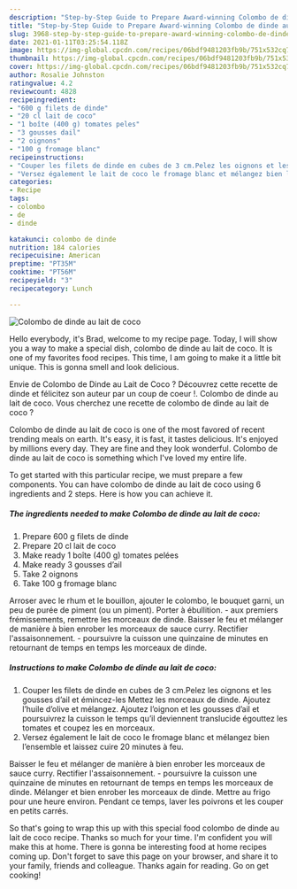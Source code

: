 ```yaml
---
description: "Step-by-Step Guide to Prepare Award-winning Colombo de dinde au lait de coco"
title: "Step-by-Step Guide to Prepare Award-winning Colombo de dinde au lait de coco"
slug: 3968-step-by-step-guide-to-prepare-award-winning-colombo-de-dinde-au-lait-de-coco
date: 2021-01-11T03:25:54.118Z
image: https://img-global.cpcdn.com/recipes/06bdf9481203fb9b/751x532cq70/colombo-de-dinde-au-lait-de-coco-photo-principale-de-la-recette.jpg
thumbnail: https://img-global.cpcdn.com/recipes/06bdf9481203fb9b/751x532cq70/colombo-de-dinde-au-lait-de-coco-photo-principale-de-la-recette.jpg
cover: https://img-global.cpcdn.com/recipes/06bdf9481203fb9b/751x532cq70/colombo-de-dinde-au-lait-de-coco-photo-principale-de-la-recette.jpg
author: Rosalie Johnston
ratingvalue: 4.2
reviewcount: 4828
recipeingredient:
- "600 g filets de dinde"
- "20 cl lait de coco"
- "1 boîte (400 g) tomates peles"
- "3 gousses dail"
- "2 oignons"
- "100 g fromage blanc"
recipeinstructions:
- "Couper les filets de dinde en cubes de 3 cm.Pelez les oignons et les gousses d’ail et émincez-les Mettez les morceaux de dinde. Ajoutez l’huile d’olive et mélangez. Ajoutez l’oignon et les gousses d’ail et poursuivrez la cuisson le temps qu’il deviennent translucide égouttez les tomates et coupez les en morceaux."
- "Versez également le lait de coco le fromage blanc et mélangez bien l’ensemble et laissez cuire 20 minutes à feu."
categories:
- Recipe
tags:
- colombo
- de
- dinde

katakunci: colombo de dinde 
nutrition: 184 calories
recipecuisine: American
preptime: "PT35M"
cooktime: "PT56M"
recipeyield: "3"
recipecategory: Lunch

---
```



![Colombo de dinde au lait de coco](https://img-global.cpcdn.com/recipes/06bdf9481203fb9b/751x532cq70/colombo-de-dinde-au-lait-de-coco-photo-principale-de-la-recette.jpg)

Hello everybody, it's Brad, welcome to my recipe page. Today, I will show you a way to make a special dish, colombo de dinde au lait de coco. It is one of my favorites food recipes. This time, I am going to make it a little bit unique. This is gonna smell and look delicious.

Envie de Colombo de Dinde au Lait de Coco ? Découvrez cette recette de dinde et félicitez son auteur par un coup de coeur !. Colombo de dinde au lait de coco. Vous cherchez une recette de colombo de dinde au lait de coco ?

Colombo de dinde au lait de coco is one of the most favored of recent trending meals on earth. It's easy, it is fast, it tastes delicious. It's enjoyed by millions every day. They are fine and they look wonderful. Colombo de dinde au lait de coco is something which I've loved my entire life.


To get started with this particular recipe, we must prepare a few components. You can have colombo de dinde au lait de coco using 6 ingredients and 2 steps. Here is how you can achieve it.

<!--inarticleads1-->

##### The ingredients needed to make Colombo de dinde au lait de coco:

1. Prepare 600 g filets de dinde
1. Prepare 20 cl lait de coco
1. Make ready 1 boîte (400 g) tomates pelées
1. Make ready 3 gousses d’ail
1. Take 2 oignons
1. Take 100 g fromage blanc


Arroser avec le rhum et le bouillon, ajouter le colombo, le bouquet garni, un peu de purée de piment (ou un piment). Porter à ébullition. - aux premiers frémissements, remettre les morceaux de dinde. Baisser le feu et mélanger de manière à bien enrober les morceaux de sauce curry. Rectifier l&#39;assaisonnement. - poursuivre la cuisson une quinzaine de minutes en retournant de temps en temps les morceaux de dinde. 

<!--inarticleads2-->

##### Instructions to make Colombo de dinde au lait de coco:

1. Couper les filets de dinde en cubes de 3 cm.Pelez les oignons et les gousses d’ail et émincez-les Mettez les morceaux de dinde. Ajoutez l’huile d’olive et mélangez. Ajoutez l’oignon et les gousses d’ail et poursuivrez la cuisson le temps qu’il deviennent translucide égouttez les tomates et coupez les en morceaux.
1. Versez également le lait de coco le fromage blanc et mélangez bien l’ensemble et laissez cuire 20 minutes à feu.


Baisser le feu et mélanger de manière à bien enrober les morceaux de sauce curry. Rectifier l&#39;assaisonnement. - poursuivre la cuisson une quinzaine de minutes en retournant de temps en temps les morceaux de dinde. Mélanger et bien enrober les morceaux de dinde. Mettre au frigo pour une heure environ. Pendant ce temps, laver les poivrons et les couper en petits carrés. 

So that's going to wrap this up with this special food colombo de dinde au lait de coco recipe. Thanks so much for your time. I'm confident you will make this at home. There is gonna be interesting food at home recipes coming up. Don't forget to save this page on your browser, and share it to your family, friends and colleague. Thanks again for reading. Go on get cooking!
